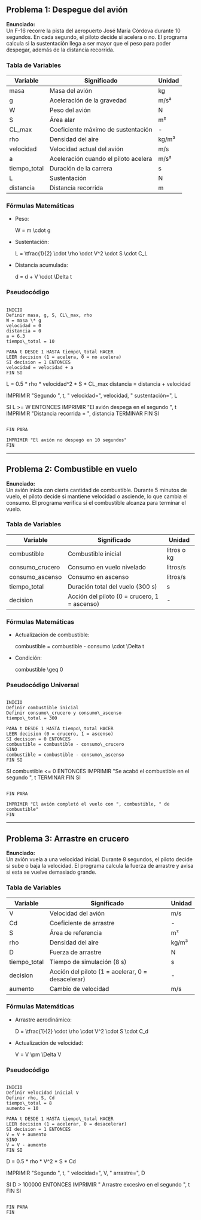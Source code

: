 

##  Problema 1: Despegue del avión

**Enunciado:**  
Un F-16 recorre la pista del aeropuerto José María Córdova durante 10 segundos. En cada segundo, el piloto decide si acelera o no. El programa calcula si la sustentación llega a ser mayor que el peso para poder despegar, además de la distancia recorrida.

###  Tabla de Variables
| Variable | Significado | Unidad |
|----------|-------------|--------|
| masa | Masa del avión | kg |
| g | Aceleración de la gravedad | m/s² |
| W | Peso del avión | N |
| S | Área alar | m² |
| CL_max | Coeficiente máximo de sustentación | - |
| rho | Densidad del aire | kg/m³ |
| velocidad | Velocidad actual del avión | m/s |
| a | Aceleración cuando el piloto acelera | m/s² |
| tiempo_total | Duración de la carrera | s |
| L | Sustentación | N |
| distancia | Distancia recorrida | m |

###  Fórmulas Matemáticas
- Peso:  
  
  W = m \cdot g
  

- Sustentación:  
  
  L = \tfrac{1}{2} \cdot \rho \cdot V^2 \cdot S \cdot C_L
  

- Distancia acumulada:  
  
  d = d + V \cdot \Delta t
  

###  Pseudocódigo 
```

INICIO
Definir masa, g, S, CL\_max, rho
W = masa \* g
velocidad = 0
distancia = 0
a = 6.3
tiempo\_total = 10

PARA t DESDE 1 HASTA tiempo\_total HACER
LEER decision (1 = acelera, 0 = no acelera)
SI decision = 1 ENTONCES
velocidad = velocidad + a
FIN SI

```
  L = 0.5 * rho * velocidad^2 * S * CL_max
  distancia = distancia + velocidad

  IMPRIMIR "Segundo ", t, " velocidad=", velocidad, " sustentación=", L

  SI L >= W ENTONCES
      IMPRIMIR "El avión despega en el segundo ", t
      IMPRIMIR "Distancia recorrida = ", distancia
      TERMINAR
  FIN SI
```

FIN PARA

IMPRIMIR "El avión no despegó en 10 segundos"
FIN

```

---

##  Problema 2: Combustible en vuelo

**Enunciado:**  
Un avión inicia con cierta cantidad de combustible. Durante 5 minutos de vuelo, el piloto decide si mantiene velocidad o asciende, lo que cambia el consumo. El programa verifica si el combustible alcanza para terminar el vuelo.

###  Tabla de Variables
| Variable | Significado | Unidad |
|----------|-------------|--------|
| combustible | Combustible inicial | litros o kg |
| consumo_crucero | Consumo en vuelo nivelado | litros/s |
| consumo_ascenso | Consumo en ascenso | litros/s |
| tiempo_total | Duración total del vuelo (300 s) | s |
| decision | Acción del piloto (0 = crucero, 1 = ascenso) | - |

###  Fórmulas Matemáticas
- Actualización de combustible:  
  
  combustible = combustible - consumo \cdot \Delta t
  
- Condición:  
  

  combustible \geq 0
  

###  Pseudocódigo Universal
```

INICIO
Definir combustible inicial
Definir consumo\_crucero y consumo\_ascenso
tiempo\_total = 300

PARA t DESDE 1 HASTA tiempo\_total HACER
LEER decision (0 = crucero, 1 = ascenso)
SI decision = 0 ENTONCES
combustible = combustible - consumo\_crucero
SINO
combustible = combustible - consumo\_ascenso
FIN SI

```
  SI combustible <= 0 ENTONCES
      IMPRIMIR "Se acabó el combustible en el segundo ", t
      TERMINAR
  FIN SI
```

FIN PARA

IMPRIMIR "El avión completó el vuelo con ", combustible, " de combustible"
FIN

```

---

##  Problema 3: Arrastre en crucero

**Enunciado:**  
Un avión vuela a una velocidad inicial. Durante 8 segundos, el piloto decide si sube o baja la velocidad. El programa calcula la fuerza de arrastre y avisa si esta se vuelve demasiado grande.

###  Tabla de Variables
| Variable | Significado | Unidad |
|----------|-------------|--------|
| V | Velocidad del avión | m/s |
| Cd | Coeficiente de arrastre | - |
| S | Área de referencia | m² |
| rho | Densidad del aire | kg/m³ |
| D | Fuerza de arrastre | N |
| tiempo_total | Tiempo de simulación (8 s) | s |
| decision | Acción del piloto (1 = acelerar, 0 = desacelerar) | - |
| aumento | Cambio de velocidad | m/s |

###  Fórmulas Matemáticas
- Arrastre aerodinámico:  
  
  D = \tfrac{1}{2} \cdot \rho \cdot V^2 \cdot S \cdot C_d
  

- Actualización de velocidad:  
  
  V = V \pm \Delta V
  

###  Pseudocódigo 
```

INICIO
Definir velocidad inicial V
Definir rho, S, Cd
tiempo\_total = 8
aumento = 10

PARA t DESDE 1 HASTA tiempo\_total HACER
LEER decision (1 = acelerar, 0 = desacelerar)
SI decision = 1 ENTONCES
V = V + aumento
SINO
V = V - aumento
FIN SI

```
  D = 0.5 * rho * V^2 * S * Cd

  IMPRIMIR "Segundo ", t, " velocidad=", V, " arrastre=", D

  SI D > 100000 ENTONCES
      IMPRIMIR " Arrastre excesivo en el segundo ", t
  FIN SI
```

FIN PARA
FIN





